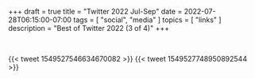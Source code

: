 +++
draft = true
title = "Twitter 2022 Jul-Sep"
date = 2022-07-28T06:15:00-07:00
tags = [
  "social",
  "media"
]
topics = [
  "links"
]
description = "Best of Twitter 2022 (3 of 4)"
+++
<div align="center" style="font-size:x-small"></div><br clear="all" />


{{< tweet 1549527546634670082 >}}
{{< tweet 1549527748950892544 >}}
